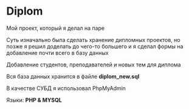 # Diplom
Мой проект, который я делал на паре

Суть изначально была сделать хранение дипломных проектов, но позже я решил доделать до чего-то большего и я сделал формы на добавление почти всего в базу данных

Добавление студентов, преподавателей и новых тем для диплома

Вся база данных хранится в файле **diplom_new.sql**

В качестве СУБД я использовал PhpMyAdmin

Языки: **PHP & MYSQL**
